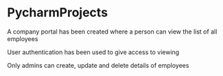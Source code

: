 # PycharmProjects

A company portal has been created where a person can view the list of all employees

User authentication has been used to give access to viewing 

Only admins can create, update and delete details of employees
